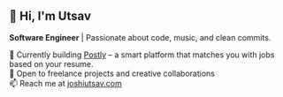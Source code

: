 ## 👋 Hi, I'm Utsav

**Software Engineer** | Passionate about code, music, and clean commits.

🚀 Currently building [Postly](https://postly-phi.vercel.app/) – a smart platform that matches you with jobs based on your resume.  
💼 Open to freelance projects and creative collaborations  
📫 Reach me at [joshiutsav.com](https://www.joshiutsav.com)
